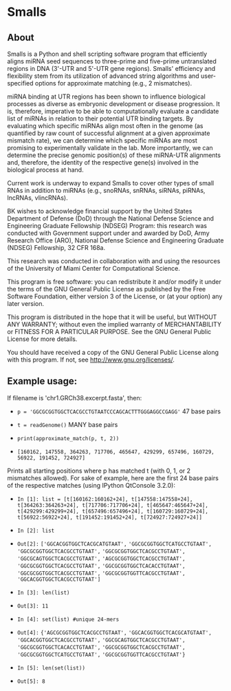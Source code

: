 # Smalls

## About

Smalls is a Python and shell scripting software program that efficiently aligns miRNA seed sequences to three-prime and five-prime untranslated regions in DNA (3'-UTR and 5'-UTR gene regions).
Smalls' efficiency and flexibility stem from its utilization of advanced string algorithms and user-specified options for approximate matching (e.g., 2 mismatches).

miRNA binding at UTR regions has been shown to influence biological processes as diverse as embryonic development or disease progression.  It is, therefore, imperative
to be able to computationally evaluate a candidate list of miRNAs in relation to their potential UTR binding targets.  By evaluating which specific miRNAs align most often
in the genome (as quantified by raw count of successful alignment at a given approximate mismatch rate), we can determine which specific miRNAs are most promising to 
experimentally validate in the lab.  More importantly, we can determine the precise genomic position(s) of these miRNA-UTR alignments and, therefore, the identity of the respective gene(s)
involved in the biological process at hand.

Current work is underway to expand Smalls to cover other types of small RNAs in addition to miRNAs (e.g., snoRNAs, snRNAs, siRNAs, piRNAs, lncRNAs, vlincRNAs).           

BK wishes to acknowledge financial support by the United States Department of Defense (DoD) through the National Defense Science and Engineering 
Graduate Fellowship (NDSEG) Program: this research was conducted with Government support under and awarded by DoD, Army Research Office (ARO), National Defense 
Science and Engineering Graduate (NDSEG) Fellowship, 32 CFR 168a.

This research was conducted in collaboration with and using the resources of the University of Miami Center for Computational Science.

This program is free software: you can redistribute it and/or modify
it under the terms of the GNU General Public License as published by
the Free Software Foundation, either version 3 of the License, or
(at your option) any later version.

This program is distributed in the hope that it will be useful,
but WITHOUT ANY WARRANTY; without even the implied warranty of
MERCHANTABILITY or FITNESS FOR A PARTICULAR PURPOSE.  See the
GNU General Public License for more details.

You should have received a copy of the GNU General Public License
along with this program.  If not, see <http://www.gnu.org/licenses/>.


## Example usage:

If filename is 'chr1.GRCh38.excerpt.fasta', then:

* `p = 'GGCGCGGTGGCTCACGCCTGTAATCCCAGCACTTTGGGAGGCCGAGG'` 47 base pairs

* `t = readGenome()` MANY base pairs

* `print(approximate_match(p, t, 2))`
* `[160162, 147558, 364263, 717706, 465647, 429299, 657496, 160729, 56922, 191452, 724927]`

Prints all starting positions where p has matched t (with 0, 1, or 2 mismatches allowed).  For sake of example, here are the first 24 base pairs of the respective matches (using IPython QtConsole 3.2.0): 

* `In [1]: list = [t[160162:160162+24], t[147558:147558+24], t[364263:364263+24], t[717706:717706+24], t[465647:465647+24], t[429299:429299+24], t[657496:657496+24], t[160729:160729+24], t[56922:56922+24], t[191452:191452+24], t[724927:724927+24]]`

* `In [2]: list`
* `Out[2]:` 
`['GGCACGGTGGCTCACGCATGTAAT',`
 `'GGCGCGGTGGCTCATGCCTGTAAT',`
 `'GGCGCGGTGGCTCACGCCTGTAAT',`
 `'GGCGCGGTGGCTCACGCCTGTAAT',`
 `'GGCGCAGTGGCTCACGCCTGTAAT',`
 `'AGCGCGGTGGCTCACGCCTGTAAT',`
 `'GGCGCGGTGGCTCACGCCTGTAAT',`
 `'GGCGCGGTGGCTCACACCTGTAAT',`
 `'GGCGCGGTGGCTCACGCCTGTAAT',`
 `'GGCGCGGTGGTTCACGCCTGTAAT',`
 `'GGCACGGTGGCTCACGCCTGTAAT']`

* `In [3]: len(list)`
* `Out[3]: 11`

* `In [4]: set(list) #unique 24-mers`
* `Out[4]:` 
`{'AGCGCGGTGGCTCACGCCTGTAAT',`
 `'GGCACGGTGGCTCACGCATGTAAT',`
 `'GGCACGGTGGCTCACGCCTGTAAT',`
 `'GGCGCAGTGGCTCACGCCTGTAAT',`
 `'GGCGCGGTGGCTCACACCTGTAAT',`
 `'GGCGCGGTGGCTCACGCCTGTAAT',`
 `'GGCGCGGTGGCTCATGCCTGTAAT',`
 `'GGCGCGGTGGTTCACGCCTGTAAT'}`
 
* `In [5]: len(set(list))`
* `Out[5]: 8`
